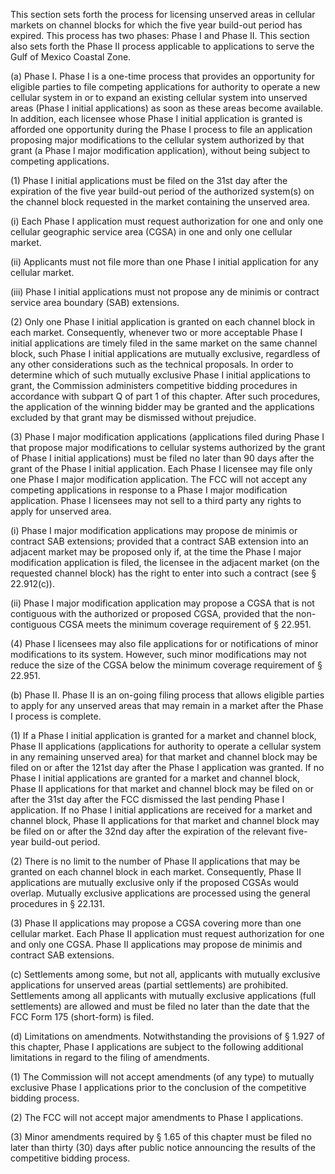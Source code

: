 This section sets forth the process for licensing unserved areas in cellular markets on channel blocks for which the five year build-out period has expired. This process has two phases: Phase I and Phase II. This section also sets forth the Phase II process applicable to applications to serve the Gulf of Mexico Coastal Zone.

(a) Phase I. Phase I is a one-time process that provides an opportunity for eligible parties to file competing applications for authority to operate a new cellular system in or to expand an existing cellular system into unserved areas (Phase I initial applications) as soon as these areas become available. In addition, each licensee whose Phase I initial application is granted is afforded one opportunity during the Phase I process to file an application proposing major modifications to the cellular system authorized by that grant (a Phase I major modification application), without being subject to competing applications.

(1) Phase I initial applications must be filed on the 31st day after the expiration of the five year build-out period of the authorized system(s) on the channel block requested in the market containing the unserved area.

(i) Each Phase I application must request authorization for one and only one cellular geographic service area (CGSA) in one and only one cellular market.

(ii) Applicants must not file more than one Phase I initial application for any cellular market.

(iii) Phase I initial applications must not propose any de minimis or contract service area boundary (SAB) extensions.

(2) Only one Phase I initial application is granted on each channel block in each market. Consequently, whenever two or more acceptable Phase I initial applications are timely filed in the same market on the same channel block, such Phase I initial applications are mutually exclusive, regardless of any other considerations such as the technical proposals. In order to determine which of such mutually exclusive Phase I initial applications to grant, the Commission administers competitive bidding procedures in accordance with subpart Q of part 1 of this chapter. After such procedures, the application of the winning bidder may be granted and the applications excluded by that grant may be dismissed without prejudice.
                      

(3) Phase I major modification applications (applications filed during Phase I that propose major modifications to cellular systems authorized by the grant of Phase I initial applications) must be filed no later than 90 days after the grant of the Phase I initial application. Each Phase I licensee may file only one Phase I major modification application. The FCC will not accept any competing applications in response to a Phase I major modification application. Phase I licensees may not sell to a third party any rights to apply for unserved area.

(i) Phase I major modification applications may propose de minimis or contract SAB extensions; provided that a contract SAB extension into an adjacent market may be proposed only if, at the time the Phase I major modification application is filed, the licensee in the adjacent market (on the requested channel block) has the right to enter into such a contract (see § 22.912(c)).

(ii) Phase I major modification application may propose a CGSA that is not contiguous with the authorized or proposed CGSA, provided that the non-contiguous CGSA meets the minimum coverage requirement of § 22.951.

(4) Phase I licensees may also file applications for or notifications of minor modifications to its system. However, such minor modifications may not reduce the size of the CGSA below the minimum coverage requirement of § 22.951.

(b) Phase II. Phase II is an on-going filing process that allows eligible parties to apply for any unserved areas that may remain in a market after the Phase I process is complete.

(1) If a Phase I initial application is granted for a market and channel block, Phase II applications (applications for authority to operate a cellular system in any remaining unserved area) for that market and channel block may be filed on or after the 121st day after the Phase I application was granted. If no Phase I initial applications are granted for a market and channel block, Phase II applications for that market and channel block may be filed on or after the 31st day after the FCC dismissed the last pending Phase I application. If no Phase I initial applications are received for a market and channel block, Phase II applications for that market and channel block may be filed on or after the 32nd day after the expiration of the relevant five-year build-out period.

(2) There is no limit to the number of Phase II applications that may be granted on each channel block in each market. Consequently, Phase II applications are mutually exclusive only if the proposed CGSAs would overlap. Mutually exclusive applications are processed using the general procedures in § 22.131.

(3) Phase II applications may propose a CGSA covering more than one cellular market. Each Phase II application must request authorization for one and only one CGSA. Phase II applications may propose de minimis and contract SAB extensions.

(c) Settlements among some, but not all, applicants with mutually exclusive applications for unserved areas (partial settlements) are prohibited. Settlements among all applicants with mutually exclusive applications (full settlements) are allowed and must be filed no later than the date that the FCC Form 175 (short-form) is filed.

(d) Limitations on amendments. Notwithstanding the provisions of § 1.927 of this chapter, Phase I applications are subject to the following additional limitations in regard to the filing of amendments.

(1) The Commission will not accept amendments (of any type) to mutually exclusive Phase I applications prior to the conclusion of the competitive bidding process.

(2) The FCC will not accept major amendments to Phase I applications.

(3) Minor amendments required by § 1.65 of this chapter must be filed no later than thirty (30) days after public notice announcing the results of the competitive bidding process.


